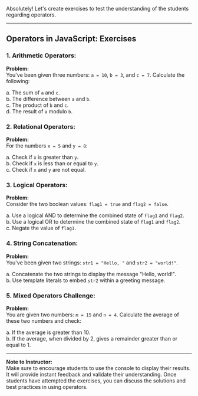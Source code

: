 Absolutely! Let's create exercises to test the understanding of the students regarding operators.

---

## **Operators in JavaScript: Exercises**

### **1. Arithmetic Operators:**
**Problem:**  
You've been given three numbers: `a = 10`, `b = 3`, and `c = 7`. Calculate the following:

a. The sum of `a` and `c`.  
b. The difference between `a` and `b`.  
c. The product of `b` and `c`.  
d. The result of `a` modulo `b`.

### **2. Relational Operators:**
**Problem:**  
For the numbers `x = 5` and `y = 8`:

a. Check if `x` is greater than `y`.  
b. Check if `x` is less than or equal to `y`.  
c. Check if `x` and `y` are not equal.

### **3. Logical Operators:**
**Problem:**  
Consider the two boolean values: `flag1 = true` and `flag2 = false`. 

a. Use a logical AND to determine the combined state of `flag1` and `flag2`.  
b. Use a logical OR to determine the combined state of `flag1` and `flag2`.  
c. Negate the value of `flag1`.

### **4. String Concatenation:**
**Problem:**  
You've been given two strings: `str1 = "Hello, "` and `str2 = "world!"`. 

a. Concatenate the two strings to display the message "Hello, world!".  
b. Use template literals to embed `str2` within a greeting message.

### **5. Mixed Operators Challenge:**
**Problem:**  
You are given two numbers: `m = 15` and `n = 4`. Calculate the average of these two numbers and check:

a. If the average is greater than 10.  
b. If the average, when divided by 2, gives a remainder greater than or equal to 1.

---

**Note to Instructor:**  
Make sure to encourage students to use the console to display their results. It will provide instant feedback and validate their understanding. Once students have attempted the exercises, you can discuss the solutions and best practices in using operators.